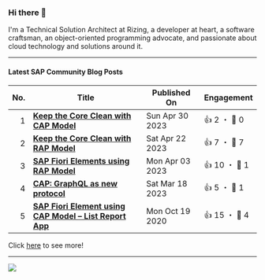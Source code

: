 ### Hi there 👋

I'm a Technical Solution Architect at Rizing, a developer at heart, a software craftsman, an object-oriented programming advocate, and passionate about cloud technology and solutions around it.

***

#### Latest SAP Community Blog Posts

| No. | Title | Published On | Engagement |
| ---:| ----- | ------------ | ---------- |
| 1 | **[Keep the Core Clean with CAP Model](https:&#x2F;&#x2F;blogs.sap.com&#x2F;?p&#x3D;1754338)** | Sun Apr 30 2023 | 👍 2 ・ 💬 0 |
| 2 | **[Keep the Core Clean with RAP Model](https:&#x2F;&#x2F;blogs.sap.com&#x2F;?p&#x3D;1748744)** | Sat Apr 22 2023 | 👍 7 ・ 💬 7 |
| 3 | **[SAP Fiori Elements using RAP Model](https:&#x2F;&#x2F;blogs.sap.com&#x2F;?p&#x3D;1735728)** | Mon Apr 03 2023 | 👍 10 ・ 💬 1 |
| 4 | **[CAP: GraphQL as new protocol](https:&#x2F;&#x2F;blogs.sap.com&#x2F;?p&#x3D;1723579)** | Sat Mar 18 2023 | 👍 5 ・ 💬 1 |
| 5 | **[SAP Fiori Element using CAP Model – List Report App](https:&#x2F;&#x2F;blogs.sap.com&#x2F;?p&#x3D;1203828)** | Mon Oct 19 2020 | 👍 15 ・ 💬 4 |

Click [here](sap-community.md) to see more!

***

[![](https://github.com/jcailan/jcailan/workflows/BUILD/badge.svg)](https://github.com/jcailan/jcailan/actions)